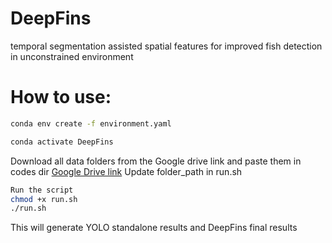 # DeepFins
temporal segmentation assisted spatial features for improved fish detection in unconstrained environment


# How to use:
```bash
conda env create -f environment.yaml

conda activate DeepFins
```
Download all data folders from the Google drive link and paste them in codes dir 
[Google Drive link](https://drive.google.com/drive/folders/1YX9HHkoEfGvfvxFlLjGBpGg9fGv8C2iv?usp=drive_link)
Update folder_path in run.sh
```bash
Run the script 
chmod +x run.sh
./run.sh
```
This will generate YOLO standalone results and DeepFins final results
